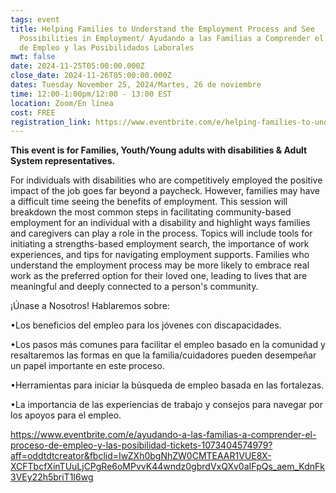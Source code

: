 ```yaml
---
tags: event
title: Helping Families to Understand the Employment Process and See
  Possibilities in Employment/ Ayudando a las Familias a Comprender el Processo
  de Empleo y las Posibilidados Laborales
mwt: false
date: 2024-11-25T05:00:00.000Z
close_date: 2024-11-26T05:00:00.000Z
dates: Tuesday November 25, 2024/Martes, 26 de noviembre
time: 12:00-1:00pm/12:00 - 13:00 EST
location: Zoom/En línea
cost: FREE
registration_link: https://www.eventbrite.com/e/helping-families-to-understand-the-employment-process-and-see-possibilities-registration-1049858203147?aff=oddtdtcreator&fbclid=IwZXh0bgNhZW0CMTEAAR30tPuWEKXjIAnKJvWfNMgGkFcU2c8GdsgbBzm78wrNvYn3xwDZqeqJgWA_aem_kgSbV45DMhXmYM_InTYa0Q
---
```

**This event is for Families, Youth/Young adults with disabilities & Adult System representatives.**

For individuals with disabilities who are competitively employed the positive impact of the job goes far beyond a paycheck. However, families may have a difficult time seeing the benefits of employment. This session will breakdown the most common steps in facilitating community-based employment for an individual with a disability and highlight ways families and caregivers can play a role in the process. Topics will include tools for initiating a strengths-based employment search, the importance of work experiences, and tips for navigating employment supports. Families who understand the employment process may be more likely to embrace real work as the preferred option for their loved one, leading to lives that are meaningful and deeply connected to a person's community.

¡Únase a Nosotros! Hablaremos sobre:

•Los beneficios del empleo para los jóvenes con discapacidades.

•Los pasos más comunes para facilitar el empleo basado en la comunidad y resaltaremos las formas en que la familia/cuidadores pueden desempeñar un papel importante en este proceso.

•Herramientas para iniciar la búsqueda de empleo basada en las fortalezas.

•La importancia de las experiencias de trabajo y consejos para navegar por los apoyos para el empleo.

<https://www.eventbrite.com/e/ayudando-a-las-familias-a-comprender-el-proceso-de-empleo-y-las-posibilidad-tickets-1073404574979?aff=oddtdtcreator&fbclid=IwZXh0bgNhZW0CMTEAAR1VUE8X-XCFTbcfXinTUuLjCPgRe6oMPvvK44wndz0gbrdVxQXv0aIFpQs_aem_KdnFk3VEy22h5briT1I6wg>
